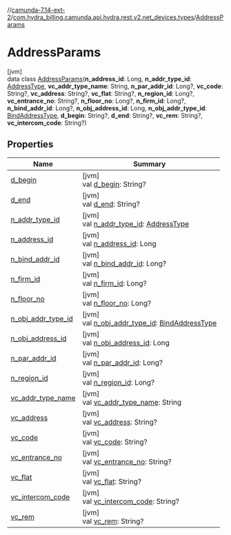 //[camunda-7.14-ext-2](../../../index.md)/[com.hydra_billing.camunda.api.hydra.rest.v2.net_devices.types](../index.md)/[AddressParams](index.md)

# AddressParams

[jvm]\
data class [AddressParams](index.md)(**n_address_id**: Long, **n_addr_type_id**: [AddressType](../../com.hydra_billing.camunda.api.hydra.common_types/-address-type/index.md), **vc_addr_type_name**: String, **n_par_addr_id**: Long?, **vc_code**: String?, **vc_address**: String?, **vc_flat**: String?, **n_region_id**: Long?, **vc_entrance_no**: String?, **n_floor_no**: Long?, **n_firm_id**: Long?, **n_bind_addr_id**: Long?, **n_obj_address_id**: Long, **n_obj_addr_type_id**: [BindAddressType](../../com.hydra_billing.camunda.api.hydra.common_types/-bind-address-type/index.md), **d_begin**: String?, **d_end**: String?, **vc_rem**: String?, **vc_intercom_code**: String?)

## Properties

| Name | Summary |
|---|---|
| [d_begin](d_begin.md) | [jvm]<br>val [d_begin](d_begin.md): String? |
| [d_end](d_end.md) | [jvm]<br>val [d_end](d_end.md): String? |
| [n_addr_type_id](n_addr_type_id.md) | [jvm]<br>val [n_addr_type_id](n_addr_type_id.md): [AddressType](../../com.hydra_billing.camunda.api.hydra.common_types/-address-type/index.md) |
| [n_address_id](n_address_id.md) | [jvm]<br>val [n_address_id](n_address_id.md): Long |
| [n_bind_addr_id](n_bind_addr_id.md) | [jvm]<br>val [n_bind_addr_id](n_bind_addr_id.md): Long? |
| [n_firm_id](n_firm_id.md) | [jvm]<br>val [n_firm_id](n_firm_id.md): Long? |
| [n_floor_no](n_floor_no.md) | [jvm]<br>val [n_floor_no](n_floor_no.md): Long? |
| [n_obj_addr_type_id](n_obj_addr_type_id.md) | [jvm]<br>val [n_obj_addr_type_id](n_obj_addr_type_id.md): [BindAddressType](../../com.hydra_billing.camunda.api.hydra.common_types/-bind-address-type/index.md) |
| [n_obj_address_id](n_obj_address_id.md) | [jvm]<br>val [n_obj_address_id](n_obj_address_id.md): Long |
| [n_par_addr_id](n_par_addr_id.md) | [jvm]<br>val [n_par_addr_id](n_par_addr_id.md): Long? |
| [n_region_id](n_region_id.md) | [jvm]<br>val [n_region_id](n_region_id.md): Long? |
| [vc_addr_type_name](vc_addr_type_name.md) | [jvm]<br>val [vc_addr_type_name](vc_addr_type_name.md): String |
| [vc_address](vc_address.md) | [jvm]<br>val [vc_address](vc_address.md): String? |
| [vc_code](vc_code.md) | [jvm]<br>val [vc_code](vc_code.md): String? |
| [vc_entrance_no](vc_entrance_no.md) | [jvm]<br>val [vc_entrance_no](vc_entrance_no.md): String? |
| [vc_flat](vc_flat.md) | [jvm]<br>val [vc_flat](vc_flat.md): String? |
| [vc_intercom_code](vc_intercom_code.md) | [jvm]<br>val [vc_intercom_code](vc_intercom_code.md): String? |
| [vc_rem](vc_rem.md) | [jvm]<br>val [vc_rem](vc_rem.md): String? |
